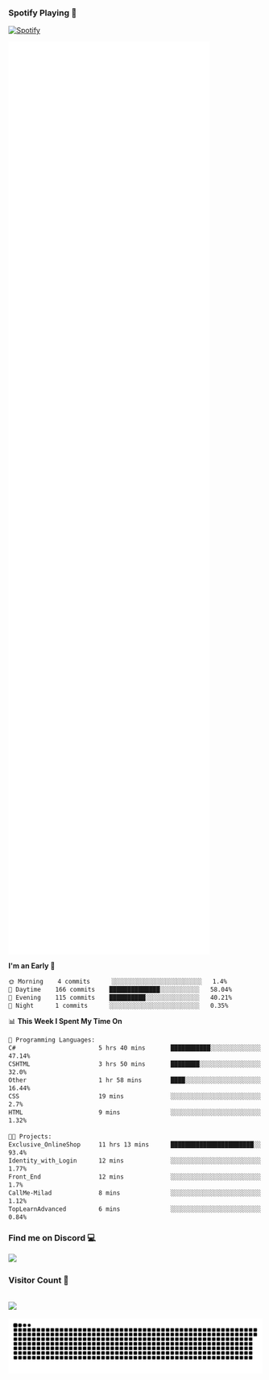 ### Spotify Playing 🎵
[![Spotify](https://spotify-livestats-callme-milad.vercel.app/api/spotify)](https://open.spotify.com/user/314mrt6dxn5cqoxklh3thbwlr6by)

<img align="center" src="/github-metrics.svg" alt="Metrics" width="400">

<!--START_SECTION:waka-->
**I'm an Early 🐤** 

```text
🌞 Morning    4 commits      ░░░░░░░░░░░░░░░░░░░░░░░░░   1.4% 
🌆 Daytime    166 commits    ██████████████░░░░░░░░░░░   58.04% 
🌃 Evening    115 commits    ██████████░░░░░░░░░░░░░░░   40.21% 
🌙 Night      1 commits      ░░░░░░░░░░░░░░░░░░░░░░░░░   0.35%

```


📊 **This Week I Spent My Time On** 

```text
💬 Programming Languages: 
C#                       5 hrs 40 mins       ███████████░░░░░░░░░░░░░░   47.14% 
CSHTML                   3 hrs 50 mins       ████████░░░░░░░░░░░░░░░░░   32.0% 
Other                    1 hr 58 mins        ████░░░░░░░░░░░░░░░░░░░░░   16.44% 
CSS                      19 mins             ░░░░░░░░░░░░░░░░░░░░░░░░░   2.7% 
HTML                     9 mins              ░░░░░░░░░░░░░░░░░░░░░░░░░   1.32%

🐱‍💻 Projects: 
Exclusive_OnlineShop     11 hrs 13 mins      ███████████████████████░░   93.4% 
Identity_with_Login      12 mins             ░░░░░░░░░░░░░░░░░░░░░░░░░   1.77% 
Front_End                12 mins             ░░░░░░░░░░░░░░░░░░░░░░░░░   1.7% 
CallMe-Milad             8 mins              ░░░░░░░░░░░░░░░░░░░░░░░░░   1.12% 
TopLearnAdvanced         6 mins              ░░░░░░░░░░░░░░░░░░░░░░░░░   0.84%

```


<!--END_SECTION:waka-->

### Find me on Discord 💻
<a href="https://discord.gg/pQVcABAxAy" rel="nofollow"> 
  <img src="https://discord.c99.nl/widget/theme-2/977957889358573609.png" data-canonical-src="https://discord.c99.nl/widget/theme-2/977957889358573609.png" style="max-width: 100%;"></a>

### Visitor Count 🔢
<p align="left"> 
  <br>
  <img src="https://profile-counter.glitch.me/callme-devil/count.svg" />
</p>

<img src="https://github.com/callme-devil/callme-devil/blob/output/github-contribution-grid-snake.svg" alt="snake" style="max-width: 100%;">
